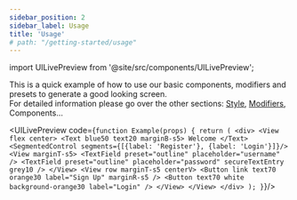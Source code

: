 ```yaml
---
sidebar_position: 2
sidebar_label: Usage
title: 'Usage'
# path: "/getting-started/usage"
---
```


import UILivePreview from '@site/src/components/UILivePreview';

This is a quick example of how to use our basic components, modifiers and presets to generate a good looking screen.  
For detailed information please go over the other sections: [Style](../foundation/style.md), [Modifiers](../foundation/modifiers.md), Components...

<!-- ![basic showcase](basic-showcase.png). -->

<UILivePreview code={`function Example(props) {
    return (
      <div>
        <View flex center>
          <Text blue50 text20 marginB-s5>
            Welcome
          </Text>
          <SegmentedControl segments={[{label: 'Register'}, {label: 'Login'}]}/>
          <View marginT-s5>
            <TextField preset="outline" placeholder="username" />
            <TextField preset="outline" placeholder="password" secureTextEntry grey10 />
          </View>
          <View row marginT-s5 centerV>
            <Button link text70 orange30 label="Sign Up" marginR-s5 />
            <Button text70 white background-orange30 label="Login" />
          </View>
        </View>
      </div>
    );
}`}/>

